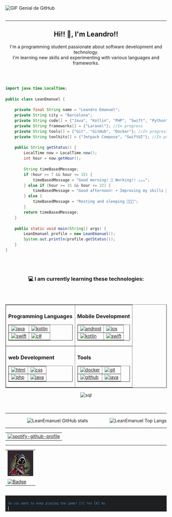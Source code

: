 <!-- Imagen GIF -->
  <img src="https://github.com/Anmol-Baranwal/Cool-GIFs-For-GitHub/assets/74038190/0c7eb6ed-663b-4ce4-bfbd-18239a38ba1b" width="1000" alt="GIF Genial de GitHub"/>
<br><br/>

***



<h2 align="center">Hi!! 👋, I'm Leandro!!</h2>


<p align="center">
I'm a programming student passionate about software development and technology.<br>
I'm learning new skills and experimenting with various languages and frameworks.
</p>


<br><br/>
```java
import java.time.LocalTime;

public class LeanEmanuel {

    private final String name = "Leandro Emanuel";
    private String city = "Barcelona";
    private String code[] = {"Java", "Kotlin", "PHP", "Swift", "Python", "MySQL"}; //In progress
    private String frameworks[] = {"Laravel"}; //In progress
    private String tools[] = {"Git", "GitHub", "Docker"}; //In progress
    private String toolkits[] = {"Jetpack Compose", "SwiftUI"}; //In progress

    public String getStatus() {
        LocalTime now = LocalTime.now();
        int hour = now.getHour();

        String timeBasedMessage;
        if (hour >= 7 && hour <= 15) {
            timeBasedMessage = "Good morning! 🌅 Working!! ☕☕☕";
        } else if (hour >= 15 && hour <= 22) {
            timeBasedMessage = "Good afternoon! ☀️ Improving my skills 🚀🚀🚀";
        } else {
            timeBasedMessage = "Resting and sleeping 📖🌙💤";
        }
        return timeBasedMessage;
    }

    public static void main(String[] args) {
        LeanEmanuel profile = new LeanEmanuel();
        System.out.println(profile.getStatus());
    }
}
```


<br><br/>


<h3 align="center">💻 I am currently learning these technologies:</h3>
<br><br/>

<!-- Imágenes de las tecnologías -->

<table border="1">
  <!-- Primera fila (Code y Mobile Dev) -->
  <tr>
    <!-- Celda con subtabla 1 (Code) -->
    <td>
      <h3 align="center">Programming Languages</h3>
      <table border="1">
        <tr>
          <td>
            <a href="https://docs.oracle.com/en/java/javase/22/">
              <img alt="java" src="https://user-images.githubusercontent.com/25181517/117201156-9a724800-adec-11eb-9a9d-3cd0f67da4bc.png" width="80"/>
            </a>
          </td>
          <td>
            <a href="">
              <img alt="kotlin" src="https://user-images.githubusercontent.com/25181517/185062810-7ee0c3d2-17f2-4a98-9d8a-a9576947692b.png" width="80"/>
            </a>
          </td>
        </tr>
        <tr>
          <td>
            <a href="">
              <img alt="swift" src="https://user-images.githubusercontent.com/25181517/121406389-6267a300-c95e-11eb-8d67-f1e22afe8aea.png" width="80"/>
            </a>
          </td>
          <td>
            <a href="">
              <img alt="c#" src="https://user-images.githubusercontent.com/25181517/121405384-444d7300-c95d-11eb-959f-913020d3bf90.png" width="80"/>
            </a>
          </td>
        </tr>
      </table>
    </td>
    <!-- Celda con subtabla 2 (Mobile Dev) -->
    <td>
      <h3>Mobile Development</h3>
      <table border="1">
        <tr>
          <td>
            <a href="">
              <img alt="android" src="https://user-images.githubusercontent.com/25181517/117269608-b7dcfb80-ae58-11eb-8e66-6cc8753553f0.png" width="80"/>
            </a>
          </td>
          <td>
            <a href="https://docs.oracle.com/en/java/javase/22/">
              <img alt="ios" src="https://user-images.githubusercontent.com/25181517/121406611-a8246b80-c95e-11eb-9b11-b771486377f6.png" width="80"/>
            </a>
          </td>
        </tr>
        <tr>
          <td>
            <a href="https://docs.oracle.com/en/java/javase/22/">
              <img alt="kotlin" src="https://user-images.githubusercontent.com/25181517/185062810-7ee0c3d2-17f2-4a98-9d8a-a9576947692b.png" width="80"/>
            </a>
          </td>
          <td>
            <a href="https://docs.oracle.com/en/java/javase/22/">
              <img alt="swift" src="https://user-images.githubusercontent.com/25181517/121406389-6267a300-c95e-11eb-8d67-f1e22afe8aea.png" width="80"/>
            </a>
          </td>
        </tr>
      </table>
    </td>
  </tr>

  <!-- Segunda fila (Subtable 3 y Subtable 4) -->
  <tr>
    <!-- Celda con subtabla 3 -->
    <td>
      <h3>web Development</h3>
      <table border="1">
        <tr>
          <td>
            <a href="https://docs.oracle.com/en/java/javase/22/">
              <img alt="html" src="https://user-images.githubusercontent.com/25181517/192158954-f88b5814-d510-4564-b285-dff7d6400dad.png" width="80"/>
            </a>
          </td>
          <td>
            <a href="https://docs.oracle.com/en/java/javase/22/">
              <img alt="css" src="https://user-images.githubusercontent.com/25181517/183898674-75a4a1b1-f960-4ea9-abcb-637170a00a75.png" width="80"/>
            </a>
          </td>
        </tr>
        <tr>
          <td>
            <a href="https://docs.oracle.com/en/java/javase/22/">
              <img alt="php" src="https://user-images.githubusercontent.com/25181517/183570228-6a040b9f-3ddf-47a2-a201-743121dac664.png" width="80"/>
            </a>
          </td>
          <td>
            <a href="https://docs.oracle.com/en/java/javase/22/">
              <img alt="java" src="https://user-images.githubusercontent.com/25181517/117201156-9a724800-adec-11eb-9a9d-3cd0f67da4bc.png" width="80"/>
            </a>
          </td>
        </tr>
      </table>
    </td>
    <!-- Celda con subtabla 4 -->
    <td>
      <h3>Tools</h3>
      <table border="1">
        <tr>
          <td>
            <a href="https://docs.oracle.com/en/java/javase/22/">
              <img alt="docker" src="https://user-images.githubusercontent.com/25181517/117207330-263ba280-adf4-11eb-9b97-0ac5b40bc3be.png" width="80"/>
            </a>
          </td>
          <td>
            <a href="https://docs.oracle.com/en/java/javase/22/">
              <img alt="git" src="https://user-images.githubusercontent.com/25181517/192108372-f71d70ac-7ae6-4c0d-8395-51d8870c2ef0.png" width="80"/>
            </a>
          </td>
        </tr>
        <tr>
          <td>
            <a href="https://docs.oracle.com/en/java/javase/22/">
              <img alt="github" src="https://user-images.githubusercontent.com/25181517/192108374-8da61ba1-99ec-41d7-80b8-fb2f7c0a4948.png" width="80"/>
            </a>
          </td>
          <td>
            <a href="https://docs.oracle.com/en/java/javase/22/">
              <img alt="java" src="https://user-images.githubusercontent.com/25181517/117201156-9a724800-adec-11eb-9a9d-3cd0f67da4bc.png" width="80"/>
            </a>
          </td>
        </tr>
      </table>
    </td>
  </tr>
</table>





<div align="center">
  
  
  
  <img alt="sql" src="https://user-images.githubusercontent.com/25181517/183896128-ec99105a-ec1a-4d85-b08b-1aa1620b2046.png" width="80"/>
</div>
<br><br/>

***
<!-- Stats -->
<div align="center">
  <img aling="left" alt="LeanEmanuel GitHub stats" src="https://github-readme-stats.vercel.app/api?username=LeanEmanuel&show_icons=true&theme=transparent"/>
  <img align="right" alt="LeanEmanuel Top Langs" src="https://github-readme-stats.vercel.app/api/top-langs/?username=LeanEmanuel&show_icons=true&theme=transparent"/>
</div>

***
<!-- Spotify -->
<table align="center">
  <tr>
    <td align="center">
      <a href="https://spotify-github-profile.kittinanx.com/api/view?uid=1151426230&redirect=true">
        <img src= "https://spotify-github-profile.kittinanx.com/api/view?uid=1151426230&cover_image=true&theme=novatorem&show_offline=false&background_color=000000&interchange=true&bar_color=53b14f&bar_color_cover=true" alt="spotify-github-profile">
      </a>
    </td>
</tr>
</table>


***
<!-- Logo Link GitHub -->
<table align="center">
  <tr>
    <td align="center">
      <a href="https://github.com/LeanEmanuel">
        <img src= "https://github.com/LeanEmanuel/Images/blob/main/Leandro.png" alt="Mini Leandro" width="80">
      </a>
    </td>
</tr>
<tr>
  <td>
    <a href="https://github.com/LeanEmanuel">
      <img src="https://img.shields.io/badge/LeanEmanuel-Git?style=flat&logo=github&logoColor=white&labelColor=black&color=50e520&label=GitHub" alt="Badge">
    </a>
  </td>
</tr>
</table>

<!-- Gif Java Assassins -->
<br>
<div align=center>
  <img src="https://raw.githubusercontent.com/LeanEmanuel/Images/refs/heads/main/game_horse_race.gif" alt="Logo Grupo The Java Scrolls: Code Assasins" width="800">
</div>
<br>




<!--
**LeanEmanuel/LeanEmanuel** is a ✨ _special_ ✨ repository because its `README.md` (this file) appears on your GitHub profile.

Here are some ideas to get you started:

- 🔭 I’m currently working on ...
- 🌱 I’m currently learning ...
- 👯 I’m looking to collaborate on ...
- 🤔 I’m looking for help with ...
- 💬 Ask me about ...
- 📫 How to reach me: ...
- 😄 Pronouns: ...
- ⚡ Fun fact: ...
-->
